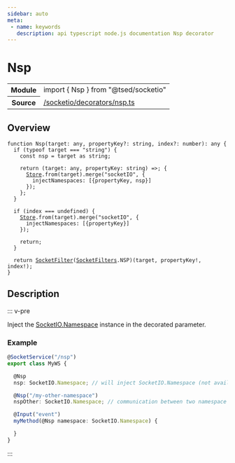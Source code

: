 ```yaml
---
sidebar: auto
meta:
 - name: keywords
   description: api typescript node.js documentation Nsp decorator
---
```

# Nsp <Badge text="Decorator" type="decorator"/>
<!-- Summary -->
<section class="symbol-info"><table class="is-full-width"><tbody><tr><th>Module</th><td><div class="lang-typescript"><span class="token keyword">import</span> { Nsp }&nbsp;<span class="token keyword">from</span>&nbsp;<span class="token string">"@tsed/socketio"</span></div></td></tr><tr><th>Source</th><td><a href="https://github.com/Romakita/ts-express-decorators/blob/v4.30.1/src//socketio/decorators/nsp.ts#L0-L0">/socketio/decorators/nsp.ts</a></td></tr></tbody></table></section>

<!-- Overview -->
## Overview


<pre><code class="typescript-lang ">function <span class="token function">Nsp</span><span class="token punctuation">(</span>target<span class="token punctuation">:</span> <span class="token keyword">any</span><span class="token punctuation">,</span> propertyKey?<span class="token punctuation">:</span> <span class="token keyword">string</span><span class="token punctuation">,</span> index?<span class="token punctuation">:</span> <span class="token keyword">number</span><span class="token punctuation">)</span><span class="token punctuation">:</span> <span class="token keyword">any</span> <span class="token punctuation">{</span>
  if <span class="token punctuation">(</span>typeof target === "<span class="token keyword">string</span>"<span class="token punctuation">)</span> <span class="token punctuation">{</span>
    <span class="token keyword">const</span> nsp<span class="token punctuation"> = </span>target <span class="token keyword">as</span> <span class="token keyword">string</span><span class="token punctuation">;</span>

    return <span class="token punctuation">(</span>target<span class="token punctuation">:</span> <span class="token keyword">any</span><span class="token punctuation">,</span> propertyKey<span class="token punctuation">:</span> <span class="token keyword">string</span><span class="token punctuation">)</span> =&gt<span class="token punctuation">;</span> <span class="token punctuation">{</span>
      <a href="/api/core/class/Store.html"><span class="token">Store</span></a>.<span class="token keyword">from</span><span class="token punctuation">(</span>target<span class="token punctuation">)</span>.<span class="token function">merge</span><span class="token punctuation">(</span>"socketIO"<span class="token punctuation">,</span> <span class="token punctuation">{</span>
        injectNamespaces<span class="token punctuation">:</span> <span class="token punctuation">[</span><span class="token punctuation">{</span>propertyKey<span class="token punctuation">,</span> nsp<span class="token punctuation">}</span><span class="token punctuation">]</span>
      <span class="token punctuation">}</span><span class="token punctuation">)</span><span class="token punctuation">;</span>
    <span class="token punctuation">}</span><span class="token punctuation">;</span>
  <span class="token punctuation">}</span>

  if <span class="token punctuation">(</span>index === undefined<span class="token punctuation">)</span> <span class="token punctuation">{</span>
    <a href="/api/core/class/Store.html"><span class="token">Store</span></a>.<span class="token keyword">from</span><span class="token punctuation">(</span>target<span class="token punctuation">)</span>.<span class="token function">merge</span><span class="token punctuation">(</span>"socketIO"<span class="token punctuation">,</span> <span class="token punctuation">{</span>
      injectNamespaces<span class="token punctuation">:</span> <span class="token punctuation">[</span><span class="token punctuation">{</span>propertyKey<span class="token punctuation">}</span><span class="token punctuation">]</span>
    <span class="token punctuation">}</span><span class="token punctuation">)</span><span class="token punctuation">;</span>

    return<span class="token punctuation">;</span>
  <span class="token punctuation">}</span>

  return <span class="token function"><a href="/api/socketio/decorators/SocketFilter.html"><span class="token">SocketFilter</span></a></span><span class="token punctuation">(</span><a href="/api/socketio/interfaces/SocketFilters.html"><span class="token">SocketFilters</span></a>.NSP<span class="token punctuation">)</span><span class="token punctuation">(</span>target<span class="token punctuation">,</span> propertyKey!<span class="token punctuation">,</span> index!<span class="token punctuation">)</span><span class="token punctuation">;</span>
<span class="token punctuation">}</span>
</code></pre>



<!-- Description -->
## Description

::: v-pre

Inject the [SocketIO.Namespace](https://socket.io/docs/rooms-and-namespaces/#namespaces) instance in the decorated parameter.

### Example

```typescript
@SocketService("/nsp")
export class MyWS {

  @Nsp
  nsp: SocketIO.Namespace; // will inject SocketIO.Namespace (not available on constructor)

  @Nsp("/my-other-namespace")
  nspOther: SocketIO.Namespace; // communication between two namespace

  @Input("event")
  myMethod(@Nsp namespace: SocketIO.Namespace) {

  }
}
```


:::